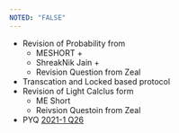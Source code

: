```yaml
---
NOTED: "FALSE"
---
```



- Revision of Probability from 
	- MESHORT + 
	- ShreakNik Jain + 
	- Revision Question from Zeal
- Transcation and Locked based protocol
- Revision of Light Calclus form 
	- ME Short
	- Reivsion Questoin from Zeal
- PYQ [2021-1 Q26](https://practicepaper.in/gate-cse/gate-cse-2021-set-1?page_no=6)